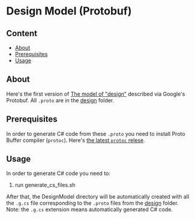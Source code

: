 # Design Model (Protobuf)

## Content

- [About](#about)
- [Prerequisites](#prerequisites)
- [Usage](#usage)

## About <a name = "about"></a>

Here's the first version of [The model of "design"](./%D0%9C%D0%BE%D0%B4%D0%B5%D0%BB%D1%8C%20%D0%B4%D0%B8%D0%B7%D0%B0%D0%B9%D0%BD%D0%B0%20-%20Overview.pdf) described via Google's Protobuf. All `.proto` are in the [design](./design/) folder.

## Prerequisites <a name = "prerequisites"></a>

In order to generate C# code from these `.proto` you need to install Proto Buffer compiler (`protoc`).
Here's [the latest `protoc` relese](https://github.com/protocolbuffers/protobuf/releases/).

## Usage <a name = "usage"></a>

In order to generate C# code you need to:
1. run generate_cs_files.sh

After that, the DesignModel directory will be automatically created with all the `.g.cs` file corresponding to the `.proto` files from the [design](./design/) folder.\
Note: the `.g.cs` extension means automatically generated C# code. 

